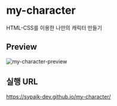 # my-character
HTML-CSS를 이용한 나만의 캐릭터 만들기

## Preview
![my-character-preview](https://user-images.githubusercontent.com/80268199/225231119-5e740a83-091b-4f63-974f-14c98347145e.jpeg)

## 실행 URL
https://sypaik-dev.github.io/my-character/
